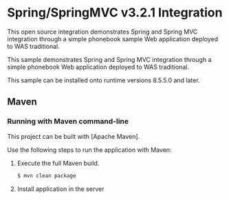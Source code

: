 Spring/SpringMVC v3.2.1 Integration 
==============

This open source integration demonstrates Spring and Spring MVC integration through a simple phonebook sample Web application deployed to WAS traditional.

This sample demonstrates Spring and Spring MVC integration through a simple phonebook Web application deployed to WAS traditional.

This sample can be installed onto runtime versions 8.5.5.0 and later.



## Maven
### Running with Maven command-line

This project can be built with [Apache Maven]. 

Use the following steps to run the application with Maven:

1. Execute the full Maven build.
    ```bash
    $ mvn clean package
    ```

2. Install application in the server